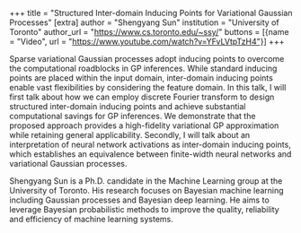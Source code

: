 +++
title = "Structured Inter-domain Inducing Points for Variational Gaussian Processes"
[extra]
author = "Shengyang Sun"
institution = "University of Toronto"
author_url = "https://www.cs.toronto.edu/~ssy/"
buttons = [{name = "Video", url = "https://www.youtube.com/watch?v=YFvLVtpTzH4"}]
+++

Sparse variational Gaussian processes adopt inducing points to overcome the computational roadblocks in GP inferences. While standard inducing points are placed within the input domain, inter-domain inducing points enable vast flexibilities by considering the feature domain. In this talk, I will first talk about how we can employ discrete Fourier transform to design structured inter-domain inducing points and achieve substantial computational savings for GP inferences. We demonstrate that the proposed approach provides a high-fidelity variational GP approximation while retaining general applicability. Secondly, I will talk about an interpretation of neural network activations as inter-domain inducing points, which establishes an equivalence between finite-width neural networks and variational Gaussian processes.

Shengyang Sun is a Ph.D. candidate in the Machine Learning group at the University of Toronto. His research focuses on Bayesian machine learning including Gaussian processes and Bayesian deep learning. He aims to leverage Bayesian probabilistic methods to improve the quality, reliability and efficiency of machine learning systems.